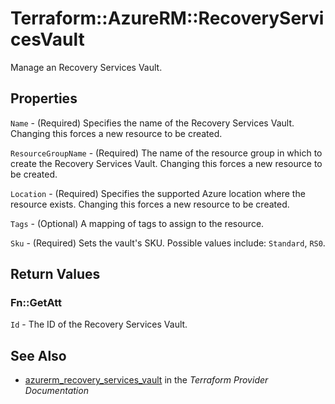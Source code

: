 # Terraform::AzureRM::RecoveryServicesVault

Manage an Recovery Services Vault.

## Properties

`Name` - (Required) Specifies the name of the Recovery Services Vault. Changing this forces a new resource to be created.

`ResourceGroupName` - (Required) The name of the resource group in which to create the Recovery Services Vault. Changing this forces a new resource to be created.

`Location` - (Required) Specifies the supported Azure location where the resource exists. Changing this forces a new resource to be created.

`Tags` - (Optional) A mapping of tags to assign to the resource.

`Sku` - (Required) Sets the vault's SKU. Possible values include: `Standard`, `RS0`.


## Return Values

### Fn::GetAtt

`Id` - The ID of the Recovery Services Vault.

## See Also

* [azurerm_recovery_services_vault](https://www.terraform.io/docs/providers/azurerm/r/recovery_services_vault.html) in the _Terraform Provider Documentation_
